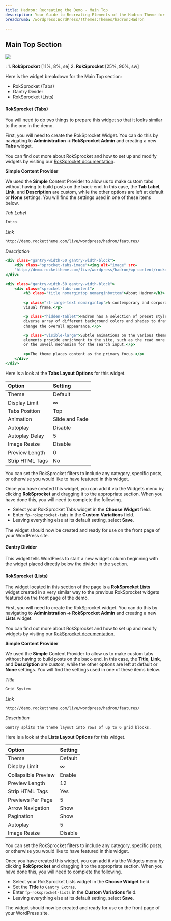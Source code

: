 ```yaml
---
title: Hadron: Recreating the Demo - Main Top
description: Your Guide to Recreating Elements of the Hadron Theme for WordPress
breadcrumb: /wordpress:WordPress/!themes:Themes/hadron:Hadron

---
```


Main Top Section
-----

![][demo]

:   1. **RokSprocket** [11%, 8%, se]
    2. **RokSprocket** [25%, 90%, sw]

Here is the widget breakdown for the Main Top section:

* RokSprocket (Tabs)
* Gantry Divider
* RokSprocket (Lists)

#### RokSprocket (Tabs)

You will need to do two things to prepare this widget so that it looks similar to the one in the demo.

First, you will need to create the RokSprocket Widget. You can do this by navigating to **Administration -> RokSprocket Admin** and creating a new **Tabs** widget.

You can find out more about RokSprocket and how to set up and modify widgets by visiting our [RokSprocket documentation][roksprocket].

**Simple Content Provider**

We used the **Simple** Content Provider to allow us to make custom tabs without having to build posts on the back-end. In this case, the **Tab Label**, **Link**, and **Description** are custom, while the other options are left at default or **None** settings. You will find the settings used in one of these items below.

*Tab Label*

~~~ .html
Intro
~~~

*Link*

~~~ .html
http://demo.rockettheme.com/live/wordpress/hadron/features/
~~~

*Description*

~~~ .html
<div class="gantry-width-50 gantry-width-block">
    <div class="sprocket-tabs-image"><img alt="image" src=
    "http://demo.rockettheme.com/live/wordpress/hadron/wp-content/rockettheme/rt_hadron_wp/frontpage/maintop/img1.jpg"></div>
</div>

<div class="gantry-width-50 gantry-width-block">
    <div class="sprocket-tabs-content">
        <h3 class="title nomargintop nomarginbottom">About Hadron</h3>

        <p class="rt-large-text nomargintop">A contemporary and corporate
        visual frame.</p>

        <p class="hidden-tablet">Hadron has a selection of preset styles with a
        diverse array of different background colors and shades to dramatically
        change the overall appearance.</p>

        <p class="visible-large">Subtle animations on the various theme
        elements provide enrichment to the site, such as the read more buttons
        or the unveil mechanism for the search input.</p>

        <p>The theme places content as the primary focus.</p>
    </div>
</div>
~~~

Here is a look at the **Tabs Layout Options** for this widget.

| Option          | Setting        |
| :-------------- | :------------  |
| Theme           | Default        |
| Display Limit   | ∞              |
| Tabs Position   | Top            |
| Animation       | Slide and Fade |
| Autoplay        | Disable        |
| Autoplay Delay  | 5              |
| Image Resize    | Disable        |
| Preview Length  | 0              |
| Strip HTML Tags | No             |

You can set the RokSprocket filters to include any category, specific posts, or otherwise you would like to have featured in this widget.

Once you have created this widget, you can add it via the Widgets menu by clicking **RokSprocket** and dragging it to the appropriate section. When you have done this, you will need to complete the following.

* Select your RokSprocket Tabs widget in the **Choose Widget** field.
* Enter `fp-roksprocket-tabs` in the **Custom Variations** field.
* Leaving everything else at its default setting, select **Save**.

The widget should now be created and ready for use on the front page of your WordPress site.

#### Gantry Divider

This widget tells WordPress to start a new widget column beginning with the widget placed directly below the divider in the section.

#### RokSprocket (Lists)

The widget located in this section of the page is a **RokSprocket Lists** widget created in a very similar way to the previous RokSprocket widgets featured on the front page of the demo.

First, you will need to create the RokSprocket widget. You can do this by navigating to **Administration -> RokSprocket Admin** and creating a new **Lists** widget.

You can find out more about RokSprocket and how to set up and modify widgets by visiting our [RokSprocket documentation][roksprocket].

**Simple Content Provider**

We used the **Simple** Content Provider to allow us to make custom tabs without having to build posts on the back-end. In this case, the **Title**, **Link**, and **Description** are custom, while the other options are left at default or **None** settings. You will find the settings used in one of these items below.

*Title*

~~~ .html
Grid System
~~~

*Link*

~~~ .html
http://demo.rockettheme.com/live/wordpress/hadron/features/
~~~

*Description*

~~~ .html
Gantry splits the theme layout into rows of up to 6 grid blocks.
~~~

Here is a look at the **Lists Layout Options** for this widget.

| Option              | Setting |
| :------------------ | :------ |
| Theme               | Default |
| Display Limit       | ∞       |
| Collapsible Preview | Enable  |
| Preview Length      | 12      |
| Strip HTML Tags     | Yes     |
| Previews Per Page   | 5       |
| Arrow Navigation    | Show    |
| Pagination          | Show    |
| Autoplay            | 5       |
| Image Resize        | Disable |

You can set the RokSprocket filters to include any category, specific posts, or otherwise you would like to have featured in this widget.

Once you have created this widget, you can add it via the Widgets menu by clicking **RokSprocket** and dragging it to the appropriate section. When you have done this, you will need to complete the following.

* Select your RokSprocket Lists widget in the **Choose Widget** field.
* Set the **Title** to `Gantry Extras`.
* Enter `fp-roksprocket-lists` in the **Custom Variations** field.
* Leaving everything else at its default setting, select **Save**.

The widget should now be created and ready for use on the front page of your WordPress site.

[demo]: assets/demo_6.jpeg
[roksprocket]: ../../plugins/roksprocket/